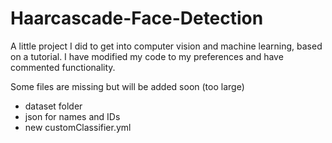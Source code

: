 ﻿# Haarcascade-Face-Detection
A little project I did to get into computer vision and machine learning, based on a tutorial. I have modified my code to my preferences and have commented functionality. 

Some files are missing but will be added soon (too large)
- dataset folder
- json for names and IDs
- new customClassifier.yml
